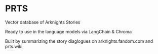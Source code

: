 # PRTS

Vector database of Arknights Stories

Ready to use in the language models via LangChain & Chroma

Built by summarizing the story diaglogues on arknights.fandom.com and prts.wiki
